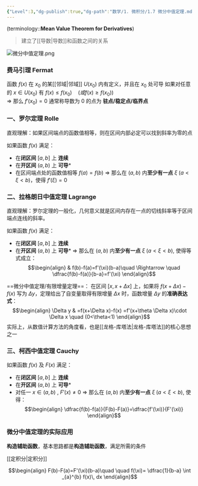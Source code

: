 ```yaml
---
{"Level":3,"dg-publish":true,"dg-path":"数学/1. 微积分/1.7 微分中值定理.md","permalink":"/数学/1. 微积分/1.7 微分中值定理/","dgPassFrontmatter":true,"noteIcon":"","created":"2024-09-20T16:46:04.466+08:00","updated":"2025-04-12T22:54:10.421+08:00"}
---
```



(terminology::**Mean Value Theorem for Derivatives**)
>建立了[[导数\|导数]]和函数之间的关系

![微分中值定理.png](/img/user/Functional%20files/Photo%20Resources/%E5%BE%AE%E5%88%86%E4%B8%AD%E5%80%BC%E5%AE%9A%E7%90%86.png)
### 费马引理 Fermat
函数 $f(x)$ 在 $x_{0}$ 的某[[邻域\|邻域]] $U(x_{0})$ 内有定义，并且在 $x_{0}$ 处可导
如果对任意的 $x \in U(x_{0})$ 有 $f(x)\leq f(x_{0})\quad (或 f(x)\geq f(x_{0}))$  
$\Rightarrow$ 那么   $f'(x_{0})=0$
通常称导数为 0 的点为 **驻点/稳定点/临界点**

### 一、罗尔定理 Rolle
直观理解：如果区间端点的函数值相等，则在区间内部必定可以找到斜率为零的点

如果函数 $f(x)$ 满足：
- 在**闭区间** $[a,b]$ 上 **连续**
- 在**开区间** $(a,b)$ 上 **可导***
- 在区间端点处的函数值相等  $f(a)=f(b)$
$\Rightarrow$ 那么在 $(a,b)$ 内**至少有一点** $\xi\;(a<\xi<b)$，使得 $f'(\xi)=0$

### 二、拉格朗日中值定理 Lagrange
直观理解：罗尔定理的一般化，几何意义就是区间内存在一点的切线斜率等于区间端点连线的斜率。

如果函数 $f(x)$ 满足：
- 在**闭区间** $[a,b]$ 上 **连续**
- 在**开区间** $(a,b)$ 上 **可导***
$\Rightarrow$ 那么在 $(a,b)$ 内**至少有一点** $\xi\;(a<\xi<b)$, 使得等式成立：
$$\begin{align}
 & f(b)-f(a)=f'(\xi)(b-a)\quad  \Rightarrow \quad \dfrac{f(b)-f(a)}{b-a}=f'(\xi)
\end{align}$$

==微分中值定理/有限增量定理==： 在区间 $\left[x,x+\Delta x\right]$ 上，如果将 $f(x+\Delta x)-f(x)$ 写为 $\Delta y$，定理给出了自变量取得有限增量 $\Delta x$ 时，函数增量 $\Delta y$ 的**准确表达式**：
$$\begin{align}
\Delta y & =f(x+\Delta x)-f(x) =f'(x+\theta \Delta x)\cdot \Delta x \quad (0<\theta<1)
\end{align}$$
实际上，从数值计算方法的角度看，也是[[龙格-库塔法\|龙格-库塔法]]的核心思想之一


### 三、柯西中值定理 Cauchy
如果函数 $f(x)$ 及 $F(x)$ 满足：
- 在**闭区间** $[a,b]$ 上 **连续**
- 在**开区间** $(a,b)$ 上 **可导***
- 对任一 $x \in (a,b)$ ,  $F'(x)\neq 0$
$\Rightarrow$ 那么在 $(a,b)$ 内**至少有一点** $\xi\;(a<\xi<b)$, 使得：
$$\begin{align}
\dfrac{f(b)-f(a)}{F(b)-F(a)}=\dfrac{f'(\xi)}{F'(\xi)}
\end{align}$$


### 微分中值定理的实际应用
**构造辅助函数**，基本思路都是**构造辅助函数**，满足所需的条件

[[定积分\|定积分]]

$$\begin{align}
F(b)-F(a)=F'(\xi)(b-a)\quad \quad f(\xi)= \dfrac{1}{b-a} \int _{a}^{b} f(x)\, dx
\end{align}$$




